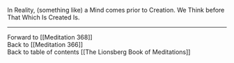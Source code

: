 In Reality, (something like) a Mind comes prior to Creation. We Think before That Which Is Created Is. 

___

Forward to [[Meditation 368]]  
Back to [[Meditation 366]]  
Back to table of contents [[The Lionsberg Book of Meditations]]  
